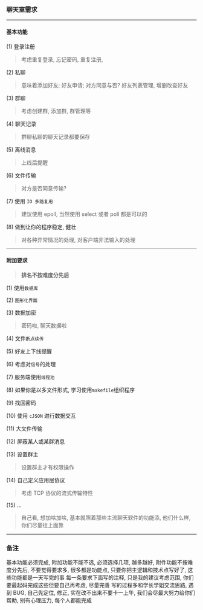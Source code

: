### 聊天室需求

---

#### 基本功能

(1) 登录注册

> 考虑重复登录, 忘记密码, 重复注册,

(2) 私聊

> 意味着添加好友; 好友申请; 对方同意与否? 好友列表管理, 增删改查好友

(3) 群聊

> 考虑创建群, 添加群, 群管理等

(4)	聊天记录
> 群聊私聊的聊天记录都要保存

(5)	离线消息
> 上线后提醒

(6)	文件传输

> 对方是否同意传输? 

(7) 使用 `IO 多路复用`

> 建议使用 epoll, 当然使用 select 或者 poll 都是可以的

(8)	做到让你的程序稳定, 健壮

> 对各种异常情况的处理, 对客户端非法输入的处理 

---

#### 附加要求

> **排名不按难度分先后**

(1)	使用`数据库`

(2)	`图形化界面`

(3)	数据加密
> 密码啦, 聊天数据啦

(4)	文件`断点续传`

(5) 好友上下线提醒

(6) 考虑对`信号`的处理

(7) 服务端使用`线程池`

(8) 如果你是以多文件形式, 学习使用`makefile`组织程序

(9)	找回密码

(10)	使用 `cJSON` 进行数据交互

(11) 大文件传输

(12)	屏蔽某人或某群消息

(13)	设置群主

> 设置群主才有权限操作

(14)	自己定义应用层协议

> 考虑 TCP 协议的流式传输特性

(15)	...
> 自己看, 想加啥加啥, 
基本就照着那些主流聊天软件的功能添, 他们什么样, 你们尽量往上面靠


---

### 备注

基本功能必须完成, 附加功能不能不选, 必须选择几项, 越多越好, 附件功能不按难度分先后, 
不要觉得要求多, 很多都是功能点, 只要你把主逻辑和技术点写好了, 这些功能都是一天写完的事
每一条要求下面写的注释, 只是我的建议考虑范围, 你们要最起码完成这些但要自己再考虑, 尽量完善
写的过程多和学长学姐交流思路, 遇到 BUG, 自己先定位, 修正, 实在改不出来不要卡一上午, 我们会尽最大努力给你们帮助,
别有心理压力, 每个人都能完成